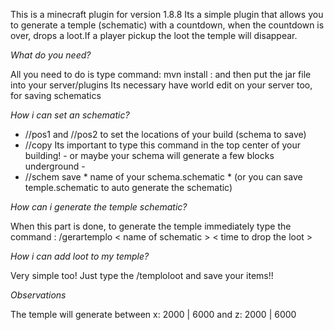 This is a minecraft plugin for version 1.8.8
Its a simple plugin that allows you to generate a temple (schematic) with a countdown, when the countdown is over, drops a loot.If a player pickup the loot the temple will disappear.

*What do you need?*

All you need to do is type command: mvn install : and then put the jar file into your server/plugins
Its necessary have world edit on your server too, for saving schematics

*How i can set an schematic?*

- //pos1 and //pos2 to set the locations of your build (schema to save)
- //copy Its important to type this command in the top center of your building! - or maybe your schema will generate a few blocks underground - 
- //schem save * name of your schema.schematic * (or you can save temple.schematic to auto generate the schematic)

*How can i generate the temple schematic?*

When this part is done, to generate the temple immediately type the command : /gerartemplo < name of schematic > < time to drop the loot >

*How i can add loot to my temple?*

Very simple too! Just type the /temploloot and save your items!!

*Observations*

The temple will generate between x: 2000 | 6000 and z: 2000 | 6000
